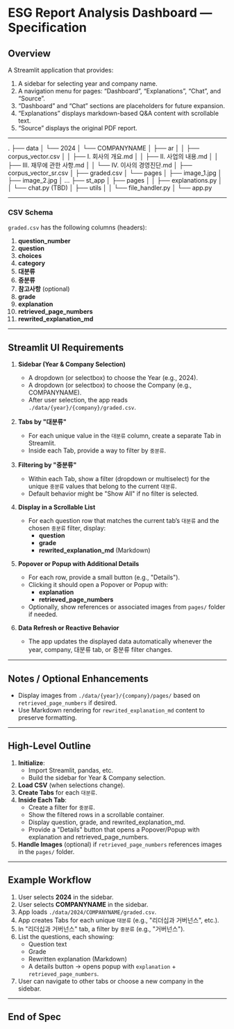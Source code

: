 # ESG Report Analysis Dashboard — Specification

## Overview
A Streamlit application that provides:
1. A sidebar for selecting year and company name.
2. A navigation menu for pages: “Dashboard”, “Explanations”, “Chat”, and “Source”.
3. “Dashboard” and “Chat” sections are placeholders for future expansion.
4. “Explanations” displays markdown-based Q&A content with scrollable text.
5. “Source” displays the original PDF report.

---

.
├── data
│   └── 2024
│       └── COMPANYNAME
│           ├── ar
│           │   ├── corpus_vector.csv
│           │   ├── I. 회사의 개요.md
│           │   ├── II. 사업의 내용.md 
│           │   ├── III. 재무에 관한 사항.md
│           │   └── IV. 이사의 경영진단.md
│           ├── corpus_vector_sr.csv
│           ├── graded.csv
│           └── pages
│               ├── image_1.jpg
│               ├── image_2.jpg
│               …
├── st_app
│   ├── pages
│   │   ├── explanations.py
│   │   └── chat.py (TBD)
│   ├── utils
│   │   └── file_handler.py
│   └── app.py

---

### CSV Schema

`graded.csv` has the following columns (headers):
1. **question_number**
2. **question**
3. **choices**
4. **category**
5. **대분류**
6. **중분류**
7. **참고사항** (optional)
8. **grade**
9. **explanation**
10. **retrieved_page_numbers**
11. **rewrited_explanation_md**

---

## Streamlit UI Requirements

1. **Sidebar (Year & Company Selection)**
   - A dropdown (or selectbox) to choose the Year (e.g., 2024).
   - A dropdown (or selectbox) to choose the Company (e.g., COMPANYNAME).
   - After user selection, the app reads `./data/{year}/{company}/graded.csv`.

2. **Tabs by "대분류"**
   - For each unique value in the `대분류` column, create a separate Tab in Streamlit.
   - Inside each Tab, provide a way to filter by `중분류`.

3. **Filtering by "중분류"**
   - Within each Tab, show a filter (dropdown or multiselect) for the unique `중분류` values that belong to the current `대분류`.
   - Default behavior might be "Show All" if no filter is selected.

4. **Display in a Scrollable List**
   - For each question row that matches the current tab’s `대분류` and the chosen `중분류` filter, display:
     - **question**
     - **grade**
     - **rewrited_explanation_md** (Markdown)

5. **Popover or Popup with Additional Details**
   - For each row, provide a small button (e.g., "Details").
   - Clicking it should open a Popover or Popup with:
     - **explanation**
     - **retrieved_page_numbers**
   - Optionally, show references or associated images from `pages/` folder if needed.

6. **Data Refresh or Reactive Behavior**
   - The app updates the displayed data automatically whenever the year, company, 대분류 tab, or 중분류 filter changes.

---

## Notes / Optional Enhancements

- Display images from `./data/{year}/{company}/pages/` based on `retrieved_page_numbers` if desired.
- Use Markdown rendering for `rewrited_explanation_md` content to preserve formatting.

---

## High-Level Outline

1. **Initialize**: 
   - Import Streamlit, pandas, etc.
   - Build the sidebar for Year & Company selection.
2. **Load CSV** (when selections change).
3. **Create Tabs** for each `대분류`.
4. **Inside Each Tab**:
   - Create a filter for `중분류`.
   - Show the filtered rows in a scrollable container.
   - Display question, grade, and rewrited_explanation_md.
   - Provide a "Details" button that opens a Popover/Popup with explanation and retrieved_page_numbers.
5. **Handle Images** (optional) if `retrieved_page_numbers` references images in the `pages/` folder.

---

## Example Workflow

1. User selects **2024** in the sidebar.
2. User selects **COMPANYNAME** in the sidebar.
3. App loads `./data/2024/COMPANYNAME/graded.csv`.
4. App creates Tabs for each unique `대분류` (e.g., "리더십과 거버넌스", etc.).
5. In "리더십과 거버넌스" tab, a filter by `중분류` (e.g., "거버넌스").
6. List the questions, each showing:
   - Question text
   - Grade
   - Rewritten explanation (Markdown)
   - A details button → opens popup with `explanation` + `retrieved_page_numbers`.
7. User can navigate to other tabs or choose a new company in the sidebar.

---

## End of Spec